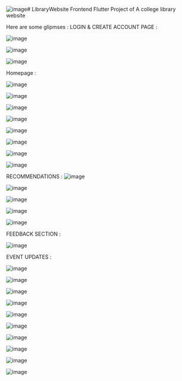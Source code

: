 ![image](https://github.com/user-attachments/assets/8fac8e7c-cb60-40f4-84c8-1977fbb3adfa)# LibraryWebsite
Frontend Flutter Project of A college library website

Here are some glipmses : 
LOGIN & CREATE ACCOUNT PAGE : 

![image](https://github.com/user-attachments/assets/0acc0ba5-b7fe-4be3-b0d3-0b9b7204e946)

![image](https://github.com/user-attachments/assets/641b2d13-7136-4f0a-9127-99802c4b8db9)

![image](https://github.com/user-attachments/assets/a886ca1e-87f2-4db4-9fb5-aee3aeaf84d6)



Homepage : 

![image](https://github.com/user-attachments/assets/1e0797d2-20df-41e2-a2db-01e8718c0c92)

![image](https://github.com/user-attachments/assets/7ace0d4c-35cf-4d6b-8ebd-d5cdebf56bad)

![image](https://github.com/user-attachments/assets/53f4bb62-13e5-4d05-a962-010c7361eb7f)

![image](https://github.com/user-attachments/assets/bbe2b18e-0d51-47d9-892b-04e03f1c2b16)

![image](https://github.com/user-attachments/assets/fa6ce980-80d1-4eb4-96f1-93bd75604b67)

![image](https://github.com/user-attachments/assets/9812a021-3108-4136-a96c-00f6fc68a784)

![image](https://github.com/user-attachments/assets/b68be961-6c18-4c33-9424-93e06eff8b12)

![image](https://github.com/user-attachments/assets/33319260-9d13-42ea-9a13-bfe21f0b543f)


RECOMMENDATIONS : 
![image](https://github.com/user-attachments/assets/764e9dbb-e9f1-4a93-9426-0ee2a64dd30a)

![image](https://github.com/user-attachments/assets/147e60ac-61cc-4398-90bc-77cf9fc7a695)

![image](https://github.com/user-attachments/assets/df7c8323-8df6-4b28-82f7-61408b72ea0f)

![image](https://github.com/user-attachments/assets/8f3be627-05c5-4208-b42b-0b1a95939709)

![image](https://github.com/user-attachments/assets/c9fed743-96dd-4670-86b8-23f1093823cd)



FEEDBACK SECTION : 

![image](https://github.com/user-attachments/assets/ab789e07-ff28-4d62-9266-3da10db86eca)

EVENT UPDATES : 

![image](https://github.com/user-attachments/assets/c097e8b8-edbd-4c3a-8105-3ec239cbf55b)

![image](https://github.com/user-attachments/assets/4f05e03b-8512-405a-b711-f0227048ca4d)

![image](https://github.com/user-attachments/assets/4476d4ec-f266-4223-87ee-5a5193819917)

![image](https://github.com/user-attachments/assets/f60ec554-778a-477e-b1da-7772ba588565)

![image](https://github.com/user-attachments/assets/710f4977-5102-4883-b077-fdb6e33500d9)

![image](https://github.com/user-attachments/assets/93931a58-c68d-4f9e-8ec8-df43f7b6247c)

![image](https://github.com/user-attachments/assets/08f5d83f-a34c-43d7-bc8a-29e23caa10c3)

![image](https://github.com/user-attachments/assets/5b154967-dd15-44b8-81b2-783ba995e037)

![image](https://github.com/user-attachments/assets/786f8d50-340d-42ed-9b56-690203451307)

![image](https://github.com/user-attachments/assets/ee0bdad4-0a48-4fe5-a36f-c16b7de1c784)







